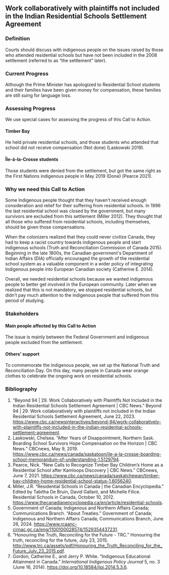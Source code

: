 ## Work collaboratively with plaintiffs not included in the Indian Residential Schools Settlement Agreement

### Definition

Courts should discuss with indigenous people on the issues raised by those who attended residential schools but have not been included in the 2008 settlement (referred to as “the settlement” later).

### Current Progress

Although the Prime Minister has apologized to Residential School students and their families have been given money for compensation, these families are still suing for language loss.

### Assessing Progress

We use special cases for assessing the progress of this Call to Action.

#### Timber Bay

He held private residential schools, and those students who attended that school did not receive compensation (Not done) (Laskowski 2019).

#### Île-à-la-Crosse students

Those students were denied from the settlement, but got the same right as the First Nations indigenous people in May 2019 (Done) (Pearce 2021).

### Why we need this Call to Action

Some Indigenous people thought that they haven’t received enough consideration and relief for their suffering from residential schools. In 1996 the last residential school was closed by the government, but many survivors are excluded from this settlement (Miller 2012). They thought that all those who suffered from residential schools, including themselves, should be given those compensations.

When the colonizers realized that they could never civilize Canada, they had to keep a racist country towards indigenous people and start indigenous schools (Truth and Reconciliation Commission of Canada 2015). Beginning in the late 1800s, the Canadian government's Department of Indian Affairs (DIA) officially encouraged the growth of the residential school system as a valuable component in a wider policy of integrating Indigenous people into European Canadian society (Catherine E. 2014).

Overall, we needed residential schools because we wanted indigenous people to better get involved in the European community. Later when we realized that this is not mandatory, we stopped residential schools, but didn’t pay much attention to the indigenous people that suffered from this period of studying.

### Stakeholders

#### Main people affected by this Call to Action

The issue is mainly between the Federal Government and indigenous people excluded from the settlement.

#### Others’ support

To commemorate the indigenous people, we set up the National Truth and Reconciliation Day. On this day, many people in Canada wear orange clothes to celebrate the ongoing work on residential schools.

### Bibliography

1. “Beyond 94 | 29. Work Collaboratively with Plaintiffs Not Included in the Indian Residential Schools Settlement Agreement | CBC News.” Beyond 94 | 29. Work collaboratively with plaintiffs not included in the Indian Residential Schools Settlement Agreement, June 22, 2023. https://www.cbc.ca/newsinteractives/beyond-94/work-collaboratively-with-plaintiffs-not-included-in-the-indian-residential-schools-settlement-agreement. 
2. Laskowski, Chelsea. “After Years of Disappointment, Northern Sask. Boarding School Survivors Hope Compensation on the Horizon | CBC News.” CBCnews, May 9, 2019. https://www.cbc.ca/news/canada/saskatoon/ile-a-la-crosse-boarding-school-memorandum-of-understanding-1.5129794. 
3. Pearce, Nick. “New Calls to Recognize Timber Bay Children’s Home as a Residential School after Kamloops Discovery | CBC News.” CBCnews, June 7, 2021. https://www.cbc.ca/news/canada/saskatchewan/timber-bay-children-home-residential-school-status-1.6056240.
4. Miller, J.R. “Residential Schools in Canada | the Canadian Encyclopedia.” Edited by Tabitha De Bruin, David Gallant, and Michelle Filice. Residential Schools in Canada, October 10, 2012. https://www.thecanadianencyclopedia.ca/en/article/residential-schools. 
5. Government of Canada; Indigenous and Northern Affairs Canada; Communications Branch. “About Treaties.” Government of Canada; Indigenous and Northern Affairs Canada; Communications Branch, June 26, 2024. https://www.rcaanc-cirnac.gc.ca/eng/1100100028574/1529354437231. 
6. “Honouring the Truth, Reconciling for the Future - TRC.” Honouring the truth, reconciling for the future, July 23, 2015. http://www.trc.ca/assets/pdf/Honouring_the_Truth_Reconciling_for_the_Future_July_23_2015.pdf. 
7. Gordon, Catherine E., and Jerry P. White. “Indigenous Educational Attainment in Canada.” *International Indigenous Policy Journal* 5, no. 3 (June 16, 2014). https://doi.org/10.18584/iipj.2014.5.3.6. 